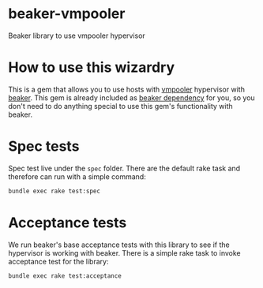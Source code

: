 # beaker-vmpooler

Beaker library to use vmpooler hypervisor

# How to use this wizardry
 
This is a gem that allows you to use hosts with [vmpooler](vmpooler.md) hypervisor with [beaker](https://github.com/puppetlabs/beaker). This gem is already included as [beaker dependency](https://github.com/puppetlabs/beaker/blob/master/beaker.gemspec#L59) for you, so you don't need to do anything special to use this gem's functionality with beaker.

# Spec tests

Spec test live under the `spec` folder. There are the default rake task and therefore can run with a simple command:
```bash
bundle exec rake test:spec
```

# Acceptance tests

We run beaker's base acceptance tests with this library to see if the hypervisor is working with beaker. There is a simple rake task to invoke acceptance test for the library:
```bash
bundle exec rake test:acceptance
```
